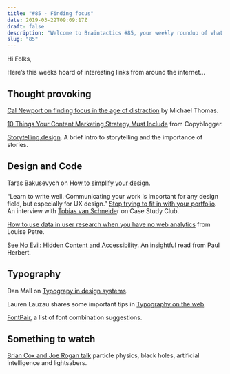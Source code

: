 ```yaml
---
title: "#85 - Finding focus"
date: 2019-03-22T09:09:17Z
draft: false
description: "Welcome to Braintactics #85, your weekly roundup of what’s happening in design, code and typography."
slug: "85"
---
```


Hi Folks,

Here’s this weeks hoard of interesting links from around the internet...

## Thought provoking

[Cal Newport on finding focus in the age of distraction](https://blog.dropbox.com/topics/work-culture/cal-newport-finding-focus) by Michael Thomas.

[10 Things Your Content Marketing Strategy Must Include](https://www.copyblogger.com/documented-content-strategy/) from Copyblogger.

[Storytelling.design](https://storytelling.design/storytelling.html). A brief intro to storytelling and the importance of stories.

## Design and Code

Taras Bakusevych on [How to simplify your design](https://uxplanet.org/how-to-simplify-your-design-69d97fde11b9).

“Learn to write well. Communicating your work is important for any design field, but especially for UX design.” [Stop trying to fit in with your portfolio](https://www.casestudy.club/interviews/tobias-van-schneider). An interview with [Tobias van Schneide](https://www.casestudy.club/interviews/tobias-van-schneider)r on Case Study Club.

[How to use data in user research when you have no web analytics](https://userresearch.blog.gov.uk/2019/03/12/how-to-use-data-in-user-research-when-you-have-no-web-analytics/) from Louise Petre.

[See No Evil: Hidden Content and Accessibility](https://cloudfour.com/thinks/see-no-evil-hidden-content-and-accessibility/). An insightful read from Paul Herbert.

## Typography

Dan Mall on [Typograpy in design systems](https://danmall.me/articles/typography-in-design-systems).

Lauren Lauzau shares some important tips in [Typography on the web](https://teamgaslight.com/blog/typography-on-the-web).

[FontPair](https://fontpair.co/), a list of font combination suggestions.

## Something to watch

[Brian Cox and Joe Rogan talk](https://www.youtube.com/watch?v=wieRZoJSVtw) particle physics, black holes, artificial intelligence and lightsabers.
